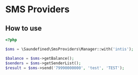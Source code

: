 # SMS Providers

## How to use

```php
<?php

$sms = \Saundefined\SmsProviders\Manager::with('intis');

$balance = $sms->getBalance();
$senders = $sms->getSenderList();
$result = $sms->send('79990000000', 'test', 'TEST');
```
